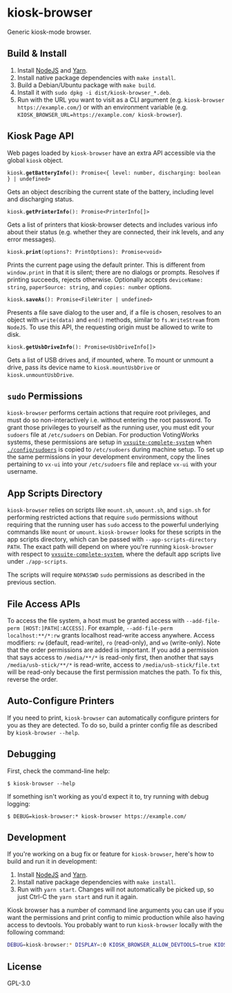 # kiosk-browser

Generic kiosk-mode browser.

## Build & Install

1. Install [NodeJS](https://nodejs.org/en/) and [Yarn](https://www.yarnpkg.com/en/).
1. Install native package dependencies with `make install`.
1. Build a Debian/Ubuntu package with `make build`.
1. Install it with `sudo dpkg -i dist/kiosk-browser_*.deb`.
1. Run with the URL you want to visit as a CLI argument (e.g. `kiosk-browser https://example.com/`) or with an environment variable (e.g. `KIOSK_BROWSER_URL=https://example.com/ kiosk-browser`).

## Kiosk Page API

Web pages loaded by `kiosk-browser` have an extra API accessible via the global `kiosk` object.

`kiosk.`**`getBatteryInfo`**`(): Promise<{ level: number, discharging: boolean } | undefined>`

Gets an object describing the current state of the battery, including level and discharging status.

`kiosk.`**`getPrinterInfo`**`(): Promise<PrinterInfo[]>`

Gets a list of printers that kiosk-browser detects and includes various info about their status (e.g. whether they are connected, their ink levels, and any error messages).

`kiosk.`**`print`**`(options?: PrintOptions): Promise<void>`

Prints the current page using the default printer. This is different from `window.print` in that it is silent; there are no dialogs or prompts. Resolves if printing succeeds, rejects otherwise. Optionally accepts `deviceName: string`, `paperSource: string`, and `copies: number` options.

`kiosk.`**`saveAs`**`(): Promise<FileWriter | undefined>`

Presents a file save dialog to the user and, if a file is chosen, resolves to an object with `write(data)` and `end()` methods, similar to `fs.WriteStream` from `NodeJS`. To use this API, the requesting origin must be allowed to write to disk.

`kiosk.`**`getUsbDriveInfo`**`(): Promise<UsbDriveInfo[]>`

Gets a list of USB drives and, if mounted, where. To mount or unmount a drive, pass its device name to `kiosk.mountUsbDrive` or `kiosk.unmountUsbDrive`.

## `sudo` Permissions

`kiosk-browser` performs certain actions that require root privileges, and must do so non-interactively i.e. without entering the root password. To grant those privileges to yourself as the running user, you must edit your `sudoers` file at `/etc/sudoers` on Debian. For production VotingWorks systems, these permissions are setup in [`vxsuite-complete-system`](https://github.com/votingworks/vxsuite-complete-system) when [`./config/sudoers`](https://github.com/votingworks/vxsuite-complete-system/blob/56ac00498ed526b5874ab90231ef83ff84ee92df/config/sudoers) is copied to `/etc/sudoers` during machine setup. To set up the same permissions in your development environment, copy the lines pertaining to `vx-ui` into your `/etc/sudoers` file and replace `vx-ui` with your username.

## App Scripts Directory

`kiosk-browser` relies on scripts like `mount.sh`, `umount.sh`, and `sign.sh` for performing restricted actions that require `sudo` permissions without requiring that the running user has `sudo` access to the powerful underlying commands like `mount` or `umount`. `kiosk-browser` looks for these scripts in the app scripts directory, which can be passed with `--app-scripts-directory PATH`. The exact path will depend on where you're running `kiosk-browser` with respect to [`vxsuite-complete-system`](https://github.com/votingworks/vxsuite-complete-system), where the default app scripts live under `./app-scripts`.

The scripts will require `NOPASSWD` `sudo` permissions as described in the previous section.

## File Access APIs

To access the file system, a host must be granted access with `--add-file-perm [HOST:]PATH[:ACCESS]`. For example, `--add-file-perm localhost:**/*:rw` grants localhost read-write access anywhere. Access modifiers: `rw` (default, read-write), `ro` (read-only), and `wo` (write-only). Note that the order permissions are added is important. If you add a permission that says access to `/media/**/*` is read-only first, then another that says `/media/usb-stick/**/*` is read-write, access to `/media/usb-stick/file.txt` will be read-only because the first permission matches the path. To fix this, reverse the order.

## Auto-Configure Printers

If you need to print, `kiosk-browser` can automatically configure printers for you as they are detected. To do so, build a printer config file as described by `kiosk-browser --help`.

## Debugging

First, check the command-line help:

```
$ kiosk-browser --help
```

If something isn't working as you'd expect it to, try running with debug logging:

```
$ DEBUG=kiosk-browser:* kiosk-browser https://example.com/
```

## Development

If you're working on a bug fix or feature for `kiosk-browser`, here's how to build and run it in development:

1. Install [NodeJS](https://nodejs.org/en/) and [Yarn](https://www.yarnpkg.com/en/).
1. Install native package dependencies with `make install`.
1. Run with `yarn start`. Changes will not automatically be picked up, so just Ctrl-C the `yarn start` and run it again.

Kiosk browser has a number of command line arguments you can use if you want the permissions and print config to mimic production while also having access to devtools. You probably want to run `kiosk-browser` locally with the following command:

```sh
DEBUG=kiosk-browser:* DISPLAY=:0 KIOSK_BROWSER_ALLOW_DEVTOOLS=true KIOSK_BROWSER_URL=http://localhost:3000/ KIOSK_BROWSER_FILE_PERMISSIONS='o=http://localhost:3000,p=/**/*,rw' KIOSK_BROWSER_AUTOCONFIGURE_PRINT_CONFIG=../vxsuite-complete-system/printing/printer-autoconfigure.json KIOSK_BROWSER_APP_SCRIPTS_DIRECTORY=../vxsuite-complete-system/app-scripts yarn start
```

## License

GPL-3.0
